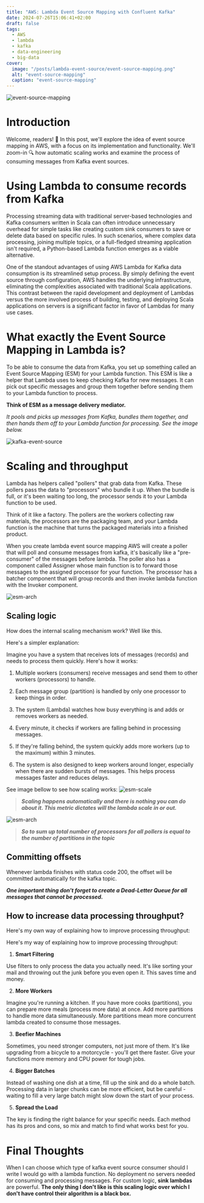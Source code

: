 ```yaml
---
title: "AWS: Lambda Event Source Mapping with Confluent Kafka"
date: 2024-07-26T15:06:41+02:00
draft: false
tags:
  - AWS
  - lambda
  - kafka
  - data-engineering
  - big-data
cover:
  image: "/posts/lambda-event-source/event-source-mapping.png"
  alt: "event-source-mapping"
  caption: "event-source-mapping"
---
```


![event-source-mapping](/posts/lambda-event-source/event-source-mapping.png)

# Introduction

Welcome, readers! :book: In this post, we'll explore the idea of event source mapping in AWS, with a focus on its implementation and functionality. We'll zoom-in 🔍 how automatic scaling works  and examine the process of consuming messages from Kafka event sources.


# Using Lambda to consume records from Kafka

Processing streaming data with traditional server-based technologies and Kafka consumers written in Scala can often introduce unnecessary overhead for simple tasks like creating custom sink consumers to save or delete data based on specific rules. In such scenarios, where complex data processing, joining multiple topics, or a full-fledged streaming application isn't required, a Python-based Lambda function emerges as a viable alternative.

One of the standout advantages of using AWS Lambda for Kafka data consumption is its streamlined setup process. By simply defining the event source through configuration, AWS handles the underlying infrastructure, eliminating the complexities associated with traditional Scala applications. This contrast between the rapid development and deployment of Lambdas versus the more involved process of building, testing, and deploying Scala applications on servers is a significant factor in favor of Lambdas for many use cases.



# What exactly the Event Source Mapping in Lambda is? 

To be able to consume the data from Kafka, you set up something called an Event Source Mapping (ESM) for your Lambda function. This ESM is like a helper that Lambda uses to keep checking Kafka for new messages. It can pick out specific messages and group them together before sending them to your Lambda function to process.


**Think of ESM as a message delivery mediator.**

*It pools and picks up messages from Kafka, bundles them together, and then hands them off to your Lambda function for processing. See the image below.*


![kafka-event-source](/posts/lambda-event-source/AWS-Lambda-event-source-mapping.png)

 
# Scaling and throughput

Lambda has helpers called "pollers" that grab data from Kafka. These pollers pass the data to "processors" who bundle it up. When the bundle is full, or it's been waiting too long, the processor sends it to your Lambda function to be used.

Think of it like a factory. The pollers are the workers collecting raw materials, the processors are the packaging team, and your Lambda function is the machine that turns the packaged materials into a finished product.


When you create lambda event source mapping AWS will create a poller that will poll and consume messages from kafka, it's basically like a "pre-consumer" of the messages before lambda. The poller also has a component called Assigner whose main function is to forward those messages to the assigned processor for your function. The processor has a batcher component that will group records and then invoke lambda function with the Invoker component.  

![esm-arch](/posts/lambda-event-source/esm-arch.png)

## Scaling logic

How does the internal scaling mechanism work? Well like this.

Here's a simpler explanation:

Imagine you have a system that receives lots of messages (records) and needs to process them quickly. Here's how it works:

1. Multiple workers (consumers) receive messages and send them to other workers (processors) to handle.

2. Each message group (partition) is handled by only one processor to keep things in order.

3. The system (Lambda) watches how busy everything is and adds or removes workers as needed.

4. Every minute, it checks if workers are falling behind in processing messages.

5. If they're falling behind, the system quickly adds more workers (up to the maximum) within 3 minutes.

6. The system is also designed to keep workers around longer, especially when there are sudden bursts of messages. This helps process messages faster and reduces delays. 


See image bellow to see how scaling works:
![esm-scale](/posts/lambda-event-source/esm-scale.png)  



> ***Scaling happens automatically and there is nothing you can do about it. This metric dictates will the lambda scale in or out.*** 


![esm-arch](/posts/lambda-event-source/offset_lag.png)  

> ***So to sum up total number of processors for all pollers is equal to the number of partitions in the topic***

## Committing offsets

Whenever lambda finishes with status code 200, the offset will be committed automatically for the kafka topic.

***One important thing don't forget to create a Dead-Letter Queue for all messages that cannot be processed.***


## How to increase data processing throughput?


Here's my own way of explaining how to improve processing throughput:

Here's my way of explaining how to improve processing throughput:

1. **Smart Filtering**

Use filters to only process the data you actually need. It's like sorting your mail and throwing out the junk before you even open it. This saves time and money.

2. **More Workers**

 Imagine you're running a kitchen. If you have more cooks (partitions), you can prepare more meals (process more data) at once. Add more partitions to handle more data simultaneously. More partitions mean more concurrent lambda created to consume those messages.

3. **Beefier Machines**

  Sometimes, you need stronger computers, not just more of them. It's like upgrading from a bicycle to a motorcycle - you'll get there faster. Give your functions more memory and CPU power for tough jobs.

4. **Bigger Batches**

 Instead of washing one dish at a time, fill up the sink and do a whole batch. Processing data in larger chunks can be more efficient, but be careful - waiting to fill a very large batch might slow down the start of your process.

5. **Spread the Load**

The key is finding the right balance for your specific needs. Each method has its pros and cons, so mix and match to find what works best for you.


# Final Thoughts

When I can choose which type of kafka event source consumer should I write I would go with a lambda function. No deployment no servers needed for consuming and processing messages. For custom logic, **sink lambdas** are powerful. **The only thing I don't like is this scaling logic over which I don't have control their algorithm is a black box.**







